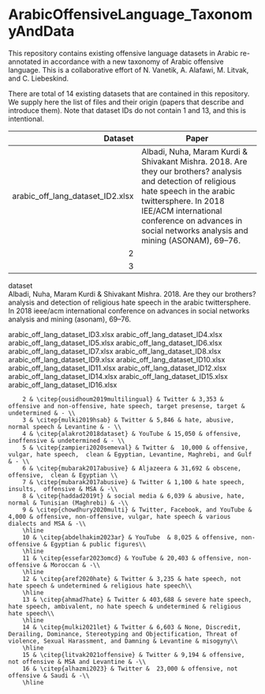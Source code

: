 # ArabicOffensiveLanguage_TaxonomyAndData
This repository contains existing offensive language datasets in Arabic re-annotated in accordance with a new taxonomy of Arabic offensive language.
This is a collaborative effort of N. Vanetik, A. Alafawi, M. Litvak, and C. Liebeskind.

There are total of 14 existing datasets that are contained in this repository.
We supply here the list of files and their origin (papers that describe and introduce them).
Note that dataset IDs do not contain 1 and 13, and this is intentional.

| Dataset | Paper |
|-----------------------------------:|---------------|
|arabic_off_lang_dataset_ID2.xlsx    |  Albadi, Nuha, Maram Kurdi & Shivakant Mishra. 2018. Are they our brothers? analysis and detection of religious hate speech in the arabic twittersphere. In 2018 IEE/ACM international conference on advances in social networks analysis and mining (ASONAM), 69–76.             |
|     2|               |
|     3|               |

dataset                             
Albadi, Nuha, Maram Kurdi & Shivakant Mishra. 2018. Are they our brothers? analysis and
detection of religious hate speech in the arabic twittersphere. In 2018 ieee/acm international
conference on advances in social networks analysis and mining (asonam), 69–76.
                                    
arabic_off_lang_dataset_ID3.xlsx 
arabic_off_lang_dataset_ID4.xlsx 
arabic_off_lang_dataset_ID5.xlsx 
arabic_off_lang_dataset_ID6.xlsx 
arabic_off_lang_dataset_ID7.xlsx 
arabic_off_lang_dataset_ID8.xlsx 
arabic_off_lang_dataset_ID9.xlsx 
arabic_off_lang_dataset_ID10.xlsx 
arabic_off_lang_dataset_ID11.xlsx 
arabic_off_lang_dataset_ID12.xlsx 
arabic_off_lang_dataset_ID14.xlsx 
arabic_off_lang_dataset_ID15.xlsx 
arabic_off_lang_dataset_ID16.xlsx 


        2 & \citep{ousidhoum2019multilingual} & Twitter & 3,353 & offensive and non-offensive, hate speech, target presense, target & undetermined & - \\
        3 & \citep{mulki2019hsab} & Twitter & 5,846 & hate, abusive, normal speech & Levantine & - \\
        4 & \citep{alakrot2018dataset} & YouTube & 15,050 & offensive, inoffensive & undetermined & - \\
        5 & \citep{zampieri2020semeval} & Twitter &  10,000 & offensive, vulgar, hate speech,  clean & Egyptian, Levantine, Maghrebi, and Gulf  & - \\
        6 & \citep{mubarak2017abusive} & Aljazeera & 31,692 & obscene, offensive,  clean & Egyptian \\
        7 & \citep{mubarak2017abusive} & Twitter & 1,100 & hate speech, insults,  offensive & MSA & -\\
        8 & \citep{haddad2019t} & social media & 6,039 & abusive, hate, normal & Tunisian (Maghrebi) & -\\
        9 & \citep{chowdhury2020multi} & Twitter, Facebook, and YouTube & 4,000 & offensive, non-offensive, vulgar, hate speech & various dialects and MSA & -\\
        \hline
        10 & \citep{abdelhakim2023ar} & YouTube  & 8,025 & offensive, non-offensive & Egyptian & public figures\\
        \hline
        11 & \citep{essefar2023omcd} & YouTube & 20,403 & offensive, non-offensive & Moroccan & -\\
        \hline
        12 & \citep{aref2020hate} & Twitter & 3,235 & hate speech, not hate speech & undetermined & religious hate speech\\
        \hline
        13 & \citep{ahmad7hate} & Twitter & 403,688 & severe hate speech, hate speech, ambivalent, no hate speech & undetermined & religious hate speech\\
        \hline
        14 & \citep{mulki2021let} & Twitter & 6,603 & None, Discredit, Derailing, Dominance, Stereotyping and Objectification, Threat of violence, Sexual Harassment, and Damning & Levantine & misogyny\\
        \hline
        15 & \citep{litvak2021offensive} & Twitter & 9,194 & offensive, not offensive & MSA and Levantine & -\\
        16 & \citep{alhazmi2023} & Twitter &  23,000 & offensive, not offensive & Saudi & -\\
        \hline        
